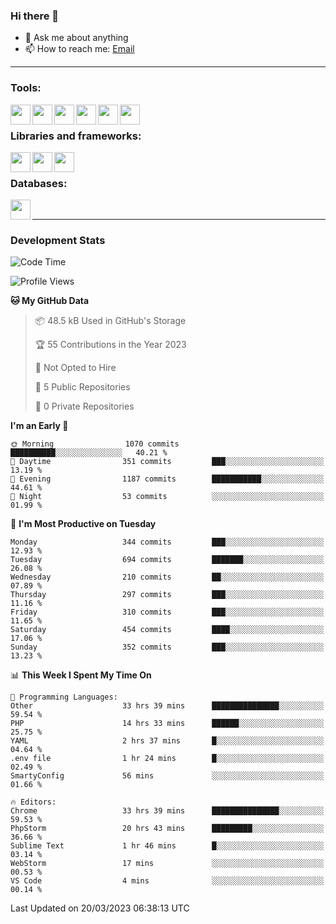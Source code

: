 ### Hi there 👋

- 💬 Ask me about anything
- 📫 How to reach me: [Email]

---

### Tools:
<img align='left' height="32" width="32" src="https://cdn.jsdelivr.net/npm/simple-icons@4.8.0/icons/phpstorm.svg" />
<img align='left' height="32" width="32" src="https://cdn.jsdelivr.net/npm/simple-icons@4.8.0/icons/webstorm.svg" />
<img align='left' height="32" width="32" src="https://cdn.jsdelivr.net/npm/simple-icons@4.8.0/icons/visualstudiocode.svg" />
<img align='left' height="32" width="32" src="https://cdn.jsdelivr.net/npm/simple-icons@4.8.0/icons/sublimetext.svg" />
<img align='left' height="32" width="32" src="https://cdn.jsdelivr.net/npm/simple-icons@4.8.0/icons/laragon.svg" />
<img align='left' height="32" width="32" src="https://cdn.jsdelivr.net/npm/simple-icons@4.8.0/icons/docker.svg" />
<br>

### Libraries and frameworks:
<img align='left' height="32" width="32" src="https://cdn.jsdelivr.net/npm/simple-icons@4.8.0/icons/laravel.svg" />
<img align='left' height="32" width="32" src="https://cdn.jsdelivr.net/npm/simple-icons@4.8.0/icons/vue-dot-js.svg" />
<img align='left' height="32" width="32" src="https://cdn.jsdelivr.net/npm/simple-icons@4.8.0/icons/jquery.svg" />
<br>

### Databases:
<img align='left' height="32" width="32" src="https://cdn.jsdelivr.net/npm/simple-icons@4.8.0/icons/mysql.svg" />
<br>

---
### Development Stats
<!--START_SECTION:waka-->
![Code Time](http://img.shields.io/badge/Code%20Time-1%2C132%20hrs%203%20mins-blue)

![Profile Views](http://img.shields.io/badge/Profile%20Views-0-blue)

**🐱 My GitHub Data** 

> 📦 48.5 kB Used in GitHub's Storage 
 > 
> 🏆 55 Contributions in the Year 2023
 > 
> 🚫 Not Opted to Hire
 > 
> 📜 5 Public Repositories 
 > 
> 🔑 0 Private Repositories 
 > 
**I'm an Early 🐤** 

```text
🌞 Morning                1070 commits        ██████████░░░░░░░░░░░░░░░   40.21 % 
🌆 Daytime                351 commits         ███░░░░░░░░░░░░░░░░░░░░░░   13.19 % 
🌃 Evening                1187 commits        ███████████░░░░░░░░░░░░░░   44.61 % 
🌙 Night                  53 commits          ░░░░░░░░░░░░░░░░░░░░░░░░░   01.99 % 
```
📅 **I'm Most Productive on Tuesday** 

```text
Monday                   344 commits         ███░░░░░░░░░░░░░░░░░░░░░░   12.93 % 
Tuesday                  694 commits         ███████░░░░░░░░░░░░░░░░░░   26.08 % 
Wednesday                210 commits         ██░░░░░░░░░░░░░░░░░░░░░░░   07.89 % 
Thursday                 297 commits         ███░░░░░░░░░░░░░░░░░░░░░░   11.16 % 
Friday                   310 commits         ███░░░░░░░░░░░░░░░░░░░░░░   11.65 % 
Saturday                 454 commits         ████░░░░░░░░░░░░░░░░░░░░░   17.06 % 
Sunday                   352 commits         ███░░░░░░░░░░░░░░░░░░░░░░   13.23 % 
```


📊 **This Week I Spent My Time On** 

```text
💬 Programming Languages: 
Other                    33 hrs 39 mins      ███████████████░░░░░░░░░░   59.54 % 
PHP                      14 hrs 33 mins      ██████░░░░░░░░░░░░░░░░░░░   25.75 % 
YAML                     2 hrs 37 mins       █░░░░░░░░░░░░░░░░░░░░░░░░   04.64 % 
.env file                1 hr 24 mins        █░░░░░░░░░░░░░░░░░░░░░░░░   02.49 % 
SmartyConfig             56 mins             ░░░░░░░░░░░░░░░░░░░░░░░░░   01.66 % 

🔥 Editors: 
Chrome                   33 hrs 39 mins      ███████████████░░░░░░░░░░   59.53 % 
PhpStorm                 20 hrs 43 mins      █████████░░░░░░░░░░░░░░░░   36.66 % 
Sublime Text             1 hr 46 mins        █░░░░░░░░░░░░░░░░░░░░░░░░   03.14 % 
WebStorm                 17 mins             ░░░░░░░░░░░░░░░░░░░░░░░░░   00.53 % 
VS Code                  4 mins              ░░░░░░░░░░░░░░░░░░░░░░░░░   00.14 % 
```


 Last Updated on 20/03/2023 06:38:13 UTC
<!--END_SECTION:waka-->

[huyviet]: https://huyviet.vn/
[EMAIl]: https://mail.google.com/mail/u/0/?fs=1&tf=cm&source=mailto&to=huynguyenviet0110@gmail.com
